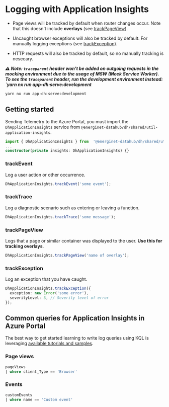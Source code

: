 # Logging with Application Insights

- Page views will be tracked by default when router changes occur. Note that this doesn't include **overlays** (see [trackPageView](#trackPageView)).

- Uncaught browser exceptions will also be tracked by default. For manually logging exceptions (see [trackException](#trackException)).

- HTTP requests will also be tracked by default, so no manually tracking is nesecary.

**_⚠️ Note: `traceparent` header won't be added on outgoing requests in the mocking environment due to the usage of MSW (Mock Service Worker). To see the `traceparent` header, run the development environment instead: `yarn nx run app-dh:serve:development_**

```sh
yarn nx run app-dh:serve:development
```

## Getting started

Sending Telemetry to the Azure Portal, you must import the `DhApplicationInsights` service from `@energinet-datahub/dh/shared/util-application-insights`.

```ts
import { DhApplicationInsights } from  '@energinet-datahub/dh/shared/util-application-insights';
...
constructor(private insights: DhApplicationInsights) {}
```

### trackEvent

Log a user action or other occurrence.

```ts
DhApplicationInsights.trackEvent('some event');
```

### trackTrace

Log a diagnostic scenario such as entering or leaving a function.

```ts
DhApplicationInsights.trackTrace('some message');
```

### trackPageView

Logs that a page or similar container was displayed to the user. **Use this for tracking overlays**.

```ts
DhApplicationInsights.trackPageView('name of overlay');
```

### trackException

Log an exception that you have caught.

```ts
DhApplicationInsights.trackException({
  exception: new Error('some error'),
  severityLevel: 3, // Severity level of error
});
```

## Common queries for Application Insights in Azure Portal

The best way to get started learning to write log queries using KQL is leveraging [available tutorials and samples](https://docs.microsoft.com/en-us/azure/azure-monitor/logs/log-query-overview#getting-started).

### Page views

```sql
pageViews
| where client_Type == 'Browser'
```

### Events

```sql
customEvents
| where name == 'Custom event'
```

